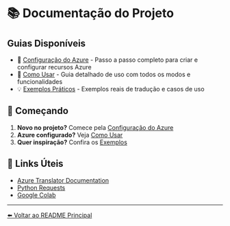 # 📚 Documentação do Projeto

## Guias Disponíveis

- 📘 [Configuração do Azure](configuracao-azure.md) - Passo a passo completo para criar e configurar recursos Azure
- 🚀 [Como Usar](como-usar.md) - Guia detalhado de uso com todos os modos e funcionalidades
- 💡 [Exemplos Práticos](exemplos.md) - Exemplos reais de tradução e casos de uso

## 📖 Começando

1. **Novo no projeto?** Comece pela [Configuração do Azure](configuracao-azure.md)
2. **Azure configurado?** Veja [Como Usar](como-usar.md)
3. **Quer inspiração?** Confira os [Exemplos](exemplos.md)

## 🔗 Links Úteis

- [Azure Translator Documentation](https://docs.microsoft.com/azure/cognitive-services/translator/)
- [Python Requests](https://docs.python-requests.org/)
- [Google Colab](https://colab.research.google.com/)

---

[⬅️ Voltar ao README Principal](../README.md)
